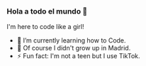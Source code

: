 ### Hola a todo el mundo 👋

I'm here to code like a girl! 

- 🌱 I’m currently learning how to Code. 
- 👯 Of course I didn't grow up in Madrid. 
- ⚡ Fun fact: I'm not a teen but I use TikTok.

